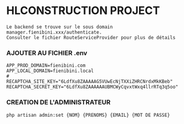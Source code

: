 # HLCONSTRUCTION PROJECT

    Le backend se trouve sur le sous domain manager.fienibini.xxx/authenticate.
    Consulter le fichier RouteServiceProvider pour plus de détails

### AJOUTER AU FICHIER .env
    
    APP_PROD_DOMAIN=fienibini.com
    APP_LOCAL_DOMAIN=fienibini.local
    #
    RECAPTCHA_SITE_KEY="6LdfXu8ZAAAAAG5VUwEcNjTXXiZHRCNrdxMkKBeb"
    RECAPTCHA_SECRET_KEY="6LdfXu8ZAAAAAAUBMCWyCqvxtWxq4llrRTq3q5oo"

### CREATION DE L'ADMINISTRATEUR

    php artisan admin:set {NOM} {PRENOMS} {EMAIL} {MOT DE PASSE}




